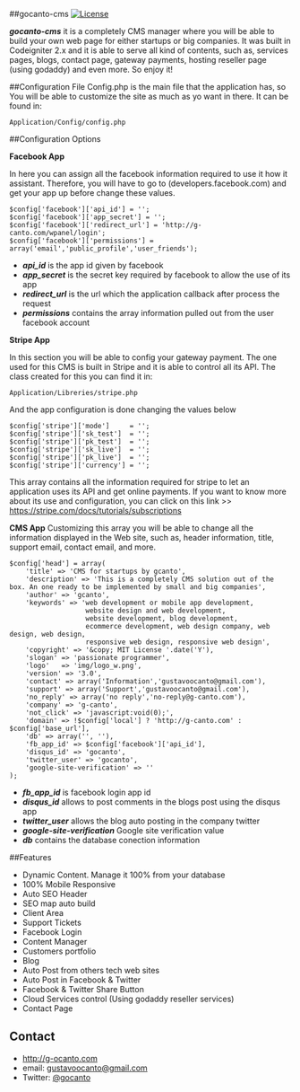##gocanto-cms
[![License](https://poser.pugx.org/laravel/framework/license.svg)](https://packagist.org/packages/laravel/framework)

***gocanto-cms*** it is a completely CMS manager where you will be able to build your own web page for either startups or big companies. It was built in Codeigniter 2.x and it is able to serve all kind of contents, such as, services pages, blogs, contact page, gateway payments, hosting reseller page (using godaddy) and even more. So enjoy it!

##Configuration File
Config.php is the main file that the application has, so You will be able to customize the site as much as yo want in there. It can be found in:

```
Application/Config/config.php
```

##Configuration Options

**Facebook App** 

In here you can assign all the facebook information required to use it how it assistant. Therefore, you will have to go to (developers.facebook.com) and get your app up before change these values.

```
$config['facebook']['api_id'] = '';
$config['facebook']['app_secret'] = '';
$config['facebook']['redirect_url'] = 'http://g-canto.com/wpanel/login';
$config['facebook']['permissions'] = array('email','public_profile','user_friends');
```

* ***api_id*** is the app id given by facebook
* ***app_secret*** is the secret key required by facebook to allow the use of its app
* ***redirect_url*** is the url which the application callback after process the request
* ***permissions*** contains the array information pulled out from the user facebook account 


**Stripe App** 

In this section you will be able to config your gateway payment. The one used for this CMS is built in Stripe and it is able to control all its API. The class created for this you can find it in:

```
Application/Libreries/stripe.php
```

And the app configuration is done changing the values below

```
$config['stripe']['mode']     = '';
$config['stripe']['sk_test']  = '';
$config['stripe']['pk_test']  = '';
$config['stripe']['sk_live']  = '';
$config['stripe']['pk_live']  = '';
$config['stripe']['currency'] = '';
```

This array contains all the information required for stripe to let an application uses its API and get online payments. If you want to know more about its use and configuration, you can click on this link >> https://stripe.com/docs/tutorials/subscriptions

**CMS App** 
Customizing this array you will be able to change all the information displayed in the Web site, such as, header information, title, support email, contact email, and more.

```
$config['head'] = array(
    'title' => 'CMS for startups by gcanto',
    'description' => 'This is a completely CMS solution out of the box. An one ready to be implemented by small and big companies',
    'author' => 'gcanto',
    'keywords' => 'web development or mobile app development,
                   website design and web development,
                   website development, blog development,
                   ecommerce development, web design company, web design, web design,
                   responsive web design, responsive web design',
    'copyright' => '&copy; MIT License '.date('Y'),
    'slogan' => 'passionate programmer',
    'logo'   => 'img/logo_w.png',
    'version' => '3.0',
    'contact' => array('Information','gustavoocanto@gmail.com'),
    'support' => array('Support','gustavoocanto@gmail.com'),
    'no_reply' => array('no reply','no-reply@g-canto.com'),
    'company' => 'g-canto',
    'not_click' => 'javascript:void(0);',
    'domain' => !$config['local'] ? 'http://g-canto.com' : $config['base_url'],
    'db' => array('', ''),
    'fb_app_id' => $config['facebook']['api_id'],
    'disqus_id' => 'gocanto',
    'twitter_user' => 'gocanto',
    'google-site-verification' => ''
);
```

* ***fb_app_id*** is facebook login app id
* ***disqus_id*** allows to post comments in the blogs post using the disqus app
* ***twitter_user*** allows the blog auto posting in the company twitter
* ***google-site-verification*** Google site verification value
* ***db*** contains the database conection information

##Features
* Dynamic Content. Manage it 100% from your database
* 100% Mobile Responsive
* Auto SEO Header
* SEO map auto build
* Client Area
* Support Tickets
* Facebook Login
* Content Manager
* Customers portfolio
* Blog
* Auto Post from others tech web sites
* Auto Post in Facebook & Twitter
* Facebook & Twitter Share Button
* Cloud Services control (Using godaddy reseller services)
* Contact Page

## Contact
* http://g-ocanto.com
* email: gustavoocanto@gmail.com
* Twitter: [@gocanto](https://twitter.com/gocanto "gocanto on twitter")
